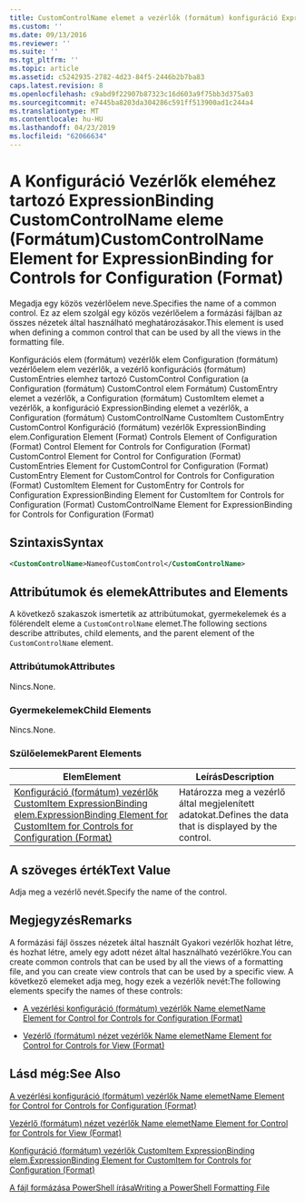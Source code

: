 ```yaml
---
title: CustomControlName elemet a vezérlők (formátum) konfiguráció ExpressionBinding |} A Microsoft Docs
ms.custom: ''
ms.date: 09/13/2016
ms.reviewer: ''
ms.suite: ''
ms.tgt_pltfrm: ''
ms.topic: article
ms.assetid: c5242935-2782-4d23-84f5-2446b2b7ba83
caps.latest.revision: 8
ms.openlocfilehash: c9abd9f22907b87323c16d603a9f75bb3d375a03
ms.sourcegitcommit: e7445ba8203da304286c591ff513900ad1c244a4
ms.translationtype: MT
ms.contentlocale: hu-HU
ms.lasthandoff: 04/23/2019
ms.locfileid: "62066634"
---
```

# <a name="customcontrolname-element-for-expressionbinding-for-controls-for-configuration-format"></a><span data-ttu-id="ce28c-102">A Konfiguráció Vezérlők eleméhez tartozó ExpressionBinding CustomControlName eleme (Formátum)</span><span class="sxs-lookup"><span data-stu-id="ce28c-102">CustomControlName Element for ExpressionBinding for Controls for Configuration (Format)</span></span>

<span data-ttu-id="ce28c-103">Megadja egy közös vezérlőelem neve.</span><span class="sxs-lookup"><span data-stu-id="ce28c-103">Specifies the name of a common control.</span></span> <span data-ttu-id="ce28c-104">Ez az elem szolgál egy közös vezérlőelem a formázási fájlban az összes nézetek által használható meghatározásakor.</span><span class="sxs-lookup"><span data-stu-id="ce28c-104">This element is used when defining a common control that can be used by all the views in the formatting file.</span></span>

<span data-ttu-id="ce28c-105">Konfigurációs elem (formátum) vezérlők elem Configuration (formátum) vezérlőelem elem vezérlők, a vezérlő konfigurációs (formátum) CustomEntries elemhez tartozó CustomControl Configuration (a Configuration (formátum) CustomControl elem Formátum) CustomEntry elemet a vezérlők, a Configuration (formátum) CustomItem elemet a vezérlők, a konfiguráció ExpressionBinding elemet a vezérlők, a Configuration (formátum) CustomControlName CustomItem CustomEntry CustomControl Konfiguráció (formátum) vezérlők ExpressionBinding elem.</span><span class="sxs-lookup"><span data-stu-id="ce28c-105">Configuration Element (Format) Controls Element of Configuration (Format) Control Element for Controls for Configuration (Format) CustomControl Element for Control for Configuration (Format) CustomEntries Element for CustomControl for Configuration (Format) CustomEntry Element for CustomControl for Controls for Configuration (Format) CustomItem Element for CustomEntry for Controls for Configuration ExpressionBinding Element for CustomItem for Controls for Configuration (Format) CustomControlName Element for ExpressionBinding for Controls for Configuration (Format)</span></span>

## <a name="syntax"></a><span data-ttu-id="ce28c-106">Szintaxis</span><span class="sxs-lookup"><span data-stu-id="ce28c-106">Syntax</span></span>

```xml
<CustomControlName>NameofCustomControl</CustomControlName>
```

## <a name="attributes-and-elements"></a><span data-ttu-id="ce28c-107">Attribútumok és elemek</span><span class="sxs-lookup"><span data-stu-id="ce28c-107">Attributes and Elements</span></span>

<span data-ttu-id="ce28c-108">A következő szakaszok ismertetik az attribútumokat, gyermekelemek és a fölérendelt eleme a `CustomControlName` elemet.</span><span class="sxs-lookup"><span data-stu-id="ce28c-108">The following sections describe attributes, child elements, and the parent element of the `CustomControlName` element.</span></span>

### <a name="attributes"></a><span data-ttu-id="ce28c-109">Attribútumok</span><span class="sxs-lookup"><span data-stu-id="ce28c-109">Attributes</span></span>

<span data-ttu-id="ce28c-110">Nincs.</span><span class="sxs-lookup"><span data-stu-id="ce28c-110">None.</span></span>

### <a name="child-elements"></a><span data-ttu-id="ce28c-111">Gyermekelemek</span><span class="sxs-lookup"><span data-stu-id="ce28c-111">Child Elements</span></span>

<span data-ttu-id="ce28c-112">Nincs.</span><span class="sxs-lookup"><span data-stu-id="ce28c-112">None.</span></span>

### <a name="parent-elements"></a><span data-ttu-id="ce28c-113">Szülőelemek</span><span class="sxs-lookup"><span data-stu-id="ce28c-113">Parent Elements</span></span>

|<span data-ttu-id="ce28c-114">Elem</span><span class="sxs-lookup"><span data-stu-id="ce28c-114">Element</span></span>|<span data-ttu-id="ce28c-115">Leírás</span><span class="sxs-lookup"><span data-stu-id="ce28c-115">Description</span></span>|
|-------------|-----------------|
|[<span data-ttu-id="ce28c-116">Konfiguráció (formátum) vezérlők CustomItem ExpressionBinding elem.</span><span class="sxs-lookup"><span data-stu-id="ce28c-116">ExpressionBinding Element for CustomItem for Controls for Configuration (Format)</span></span>](./expressionbinding-element-for-customitem-for-controls-for-configuration-format.md)|<span data-ttu-id="ce28c-117">Határozza meg a vezérlő által megjelenített adatokat.</span><span class="sxs-lookup"><span data-stu-id="ce28c-117">Defines the data that is displayed by the control.</span></span>|

## <a name="text-value"></a><span data-ttu-id="ce28c-118">A szöveges érték</span><span class="sxs-lookup"><span data-stu-id="ce28c-118">Text Value</span></span>

<span data-ttu-id="ce28c-119">Adja meg a vezérlő nevét.</span><span class="sxs-lookup"><span data-stu-id="ce28c-119">Specify the name of the control.</span></span>

## <a name="remarks"></a><span data-ttu-id="ce28c-120">Megjegyzés</span><span class="sxs-lookup"><span data-stu-id="ce28c-120">Remarks</span></span>

<span data-ttu-id="ce28c-121">A formázási fájl összes nézetek által használt Gyakori vezérlők hozhat létre, és hozhat létre, amely egy adott nézet által használható vezérlőkre.</span><span class="sxs-lookup"><span data-stu-id="ce28c-121">You can create common controls that can be used by all the views of a formatting file, and you can create view controls that can be used by a specific view.</span></span> <span data-ttu-id="ce28c-122">A következő elemeket adja meg, hogy ezek a vezérlők nevét:</span><span class="sxs-lookup"><span data-stu-id="ce28c-122">The following elements specify the names of these controls:</span></span>

- [<span data-ttu-id="ce28c-123">A vezérlési konfiguráció (formátum) vezérlők Name elemet</span><span class="sxs-lookup"><span data-stu-id="ce28c-123">Name Element for Control for Controls for Configuration (Format)</span></span>](./name-element-for-control-for-controls-for-configuration-format.md)

- [<span data-ttu-id="ce28c-124">Vezérlő (formátum) nézet vezérlők Name elemet</span><span class="sxs-lookup"><span data-stu-id="ce28c-124">Name Element for Control for Controls for View (Format)</span></span>](./name-element-for-control-for-controls-for-view-format.md)

## <a name="see-also"></a><span data-ttu-id="ce28c-125">Lásd még:</span><span class="sxs-lookup"><span data-stu-id="ce28c-125">See Also</span></span>

[<span data-ttu-id="ce28c-126">A vezérlési konfiguráció (formátum) vezérlők Name elemet</span><span class="sxs-lookup"><span data-stu-id="ce28c-126">Name Element for Control for Controls for Configuration (Format)</span></span>](./name-element-for-control-for-controls-for-configuration-format.md)

[<span data-ttu-id="ce28c-127">Vezérlő (formátum) nézet vezérlők Name elemet</span><span class="sxs-lookup"><span data-stu-id="ce28c-127">Name Element for Control for Controls for View (Format)</span></span>](./name-element-for-control-for-controls-for-view-format.md)

[<span data-ttu-id="ce28c-128">Konfiguráció (formátum) vezérlők CustomItem ExpressionBinding elem.</span><span class="sxs-lookup"><span data-stu-id="ce28c-128">ExpressionBinding Element for CustomItem for Controls for Configuration (Format)</span></span>](./expressionbinding-element-for-customitem-for-controls-for-configuration-format.md)

[<span data-ttu-id="ce28c-129">A fájl formázása PowerShell írása</span><span class="sxs-lookup"><span data-stu-id="ce28c-129">Writing a PowerShell Formatting File</span></span>](./writing-a-powershell-formatting-file.md)
